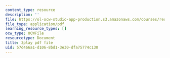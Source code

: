 ```yaml
---
content_type: resource
description: ''
file: https://ol-ocw-studio-app-production.s3.amazonaws.com/courses/res-18-009-learn-differential-equations-up-close-with-gilbert-strang-and-cleve-moler-fall-2015/57d466a1d1068bd13e30dfa75774c130_lL0oUZGMhXc.pdf
file_type: application/pdf
learning_resource_types: []
ocw_type: OCWFile
resourcetype: Document
title: 3play pdf file
uid: 57d466a1-d106-8bd1-3e30-dfa75774c130
---
```

